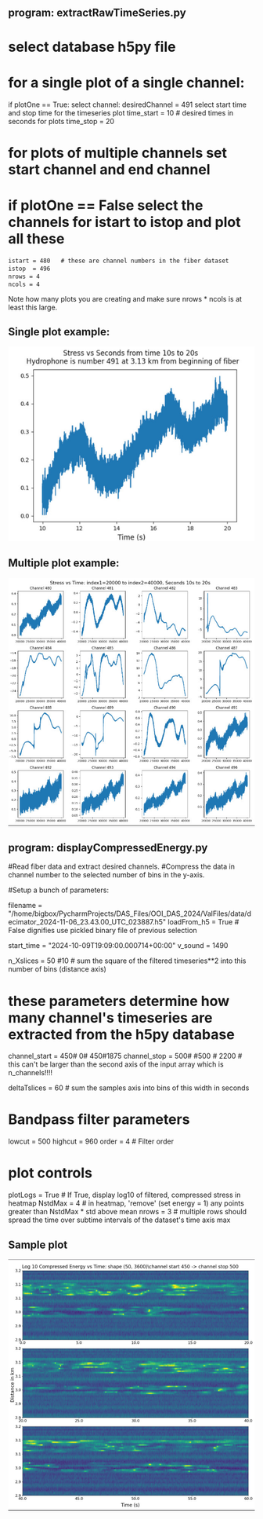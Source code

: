 ## program: extractRawTimeSeries.py

# select database h5py file

# for a single plot of a single channel:
if plotOne == True:
select channel: 
    desiredChannel = 491
select start time and stop time for the timeseries plot
    time_start = 10  # desired times in seconds for plots
    time_stop = 20
# for plots of multiple channels set start channel and end channel
#  if plotOne == False  select the channels for istart to istop and plot all these
    istart = 480   # these are channel numbers in the fiber dataset
    istop  = 496
    nrows = 4
    ncols = 4
Note how many plots you are creating and make sure nrows * ncols is at least this large.

## Single plot example:
![StressOnePlot.jpg](Plots/StressOnePlot.jpg)

## Multiple plot example:
![StressMultiplePlots.jpg](Plots/StressMultiplePlots.jpg)

## program: displayCompressedEnergy.py

#Read fiber data and extract desired channels.
#Compress the data in channel number to the selected number of bins in the y-axis.

#Setup a bunch of parameters:

filename = "/home/bigbox/PycharmProjects/DAS_Files/OOI_DAS_2024/ValFiles/data/decimator_2024-11-06_23.43.00_UTC_023887.h5"
loadFrom_h5 = True   # False dignifies use pickled binary file of previous selection

start_time = "2024-10-09T19:09:00.000714+00:00"
v_sound = 1490

n_Xslices = 50 #10    # sum the square of the filtered timeseries**2 into this number of bins (distance axis)

# these parameters determine how many channel's timeseries are extracted from the h5py database
channel_start =  450# 0# 450#1875
channel_stop  = 500# #500 # 2200   # this can't be larger than the second axis of the input array which is n_channels!!!!

deltaTslices = 60  # sum the samples axis into bins of this width in seconds
# Bandpass filter parameters
lowcut = 500
highcut = 960
order = 4  # Filter order
#  plot controls
plotLogs = True  # If True, display log10 of filtered, compressed stress in heatmap
NstdMax = 4 # in heatmap, 'remove' (set energy = 1) any points greater than NstdMax * std above mean
nrows = 3   # multiple rows should spread the time over subtime intervals of the dataset's time axis max

## Sample plot

![log10CompressedEnergy.jpg](Plots/log10CompressedEnergy.jpg)